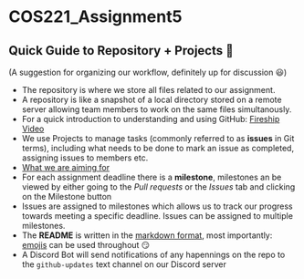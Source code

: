 # COS221_Assignment5

## Quick Guide to Repository + Projects :round_pushpin:
(A suggestion for organizing our workflow, definitely up for discussion :smiley:)
- The repository is where we store all files related to our assignment.
- A repository is like a snapshot of a local directory stored on a remote server allowing team members to work on the same files simultanously.
- For a quick introduction to understanding and using GitHub: [Fireship Video](https://youtu.be/HkdAHXoRtos?si=ax6mAmmd5BQ5ZsaP)
- We use Projects to manage tasks (commonly referred to as **issues** in Git terms), including what needs to be done to mark an issue as completed, assigning issues to members etc.
- [What we are aiming for](https://youtu.be/yFQ-p6wMS_Y?si=Xkz19jPfAGdglEEm)
- For each assignment deadline there is a **milestone**, milestones an be viewed by either going to the _Pull requests_ or the _Issues_ tab and clicking on the Milestone button
- Issues are assigned to milestones which allows us to track our progress towards meeting a specific deadline. Issues can be assigned to multiple milestones.
- The **README** is written in the [markdown format](https://youtu.be/HUBNt18RFbo?si=gQAA_U-E8poBMxpN), most importantly: [emojis](https://gist.github.com/rxaviers/7360908) can be used throughout :smirk:
- A Discord Bot will send notifications of any hapennings on the repo to the `github-updates` text channel on our Discord server
